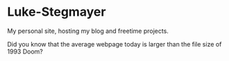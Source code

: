 # Luke-Stegmayer
My personal site, hosting my blog and freetime projects.

Did you know that the average webpage today is larger than the file size of 1993 Doom?
